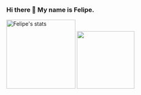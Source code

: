 ### Hi there 👋 My name is Felipe.


<img height="180em" src="https://github-readme-stats.vercel.app/api/top-langs/?username=FelipeFelipeRenan&layout=compact&theme=vision-friendly-dark&hide=groovy" alt="Felipe's stats" />

<img height="150em" src="https://github-readme-stats.vercel.app/api?username=FelipeFelipeRenan&show_icons=true&theme=dracula&include_all_commits=true&count_private=true"/>
<!--
**FelipeFelipeRenan/FelipeFelipeRenan** is a ✨ _special_ ✨ repository because its `README.md` (this file) appears on your GitHub profile.

Here are some ideas to get you started:

- 🔭 I’m currently working on ...
- 🌱 I’m currently learning ...
- 👯 I’m looking to collaborate on ...
- 🤔 I’m looking for help with ...
- 💬 Ask me about ...
- 📫 How to reach me: ...
- 😄 Pronouns: ...
- ⚡ Fun fact: ...
-->
